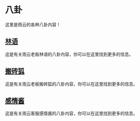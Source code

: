 # 八卦

这里是雨云的各种八卦内容！

## [林语](/bagua/linyu.md)

这是有关雨云老板林语的八卦内容，你可以在这里找到更多的信息。

## [搬砖狐](/bagua/banzhuanhu.md)

这是有关雨云老板搬砖狐的八卦内容，你可以在这里找到更多的信息。

## [感情酱](/bagua/ganqingjiang.md)

这是有关雨云客服感情酱的八卦内容，你可以在这里找到更多的信息。